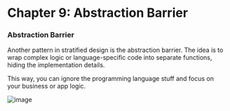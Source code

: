 
# Chapter 9: Abstraction Barrier

### Abstraction Barrier

Another pattern in stratified design is the abstraction barrier. The idea is to wrap complex logic or language-specific code into separate functions, hiding the implementation details.

This way, you can ignore the programming language stuff and focus on your business or app logic.


![image](https://github.com/user-attachments/assets/f1adf1f7-7b3f-433d-b769-e348824a1431)

